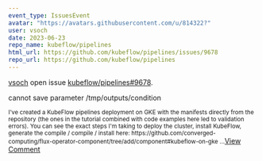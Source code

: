 ```yaml
---
event_type: IssuesEvent
avatar: "https://avatars.githubusercontent.com/u/814322?"
user: vsoch
date: 2023-06-23
repo_name: kubeflow/pipelines
html_url: https://github.com/kubeflow/pipelines/issues/9678
repo_url: https://github.com/kubeflow/pipelines
---
```


<a href='https://github.com/vsoch' target='_blank'>vsoch</a> open issue <a href='https://github.com/kubeflow/pipelines/issues/9678' target='_blank'>kubeflow/pipelines#9678</a>.

<p>cannot save parameter /tmp/outputs/condition</p><small>I've created a KubeFlow pipelines deployment on GKE with the manifests directly from the repository (the ones in the tutorial combined with code examples here led to validation errors). You can see the exact steps I'm taking to deploy the cluster, install KubeFlow, generate the compile / compile / install here: https://github.com/converged-computing/flux-operator-component/tree/add/component#kubeflow-on-gke...</small><a href='https://github.com/kubeflow/pipelines/issues/9678' target='_blank'>View Comment</a>